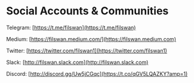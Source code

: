 # Social Accounts & Communities

Telegram: [https://t.me/filswan](https://t.me/filswan)

Medium: [https://filswan.medium.com/](https://filswan.medium.com)

Twitter: [https://twitter.com/filswan1](https://twitter.com/filswan1)​

Slack: [http://filswan.slack.com](http://filswan.slack.com)​

Discord: [http://discord.gg/Uw5jCGqc](https://t.co/qGV5LQAZKY?amp=1)
